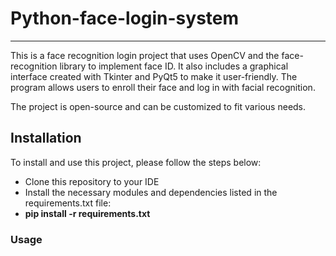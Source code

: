 # Python-face-login-system
---

This is a face recognition login project that uses OpenCV and the face-recognition library to implement face ID. It also includes a graphical interface created with Tkinter and PyQt5 to make it user-friendly. The program allows users to enroll their face and log in with facial recognition.

The project is open-source and can be customized to fit various needs.

## Installation
To install and use this project, please follow the steps below: <br>
* Clone this repository to your IDE <br>
* Install the necessary modules and dependencies listed in the requirements.txt file: <br>
* **pip install -r requirements.txt**

### Usage




